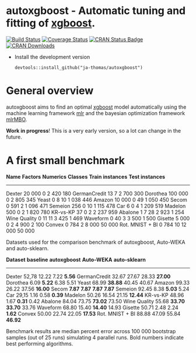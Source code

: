 # autoxgboost - Automatic tuning and fitting of [xgboost](https://github.com/dmlc/xgboost).

[![Build Status](https://travis-ci.org/ja-thomas/autoxgboost.svg?branch=master)](https://travis-ci.org/ja-thomas/autoxgboost)
[![Coverage Status](https://coveralls.io/repos/github/ja-thomas/autoxgboost/badge.svg?branch=master)](https://coveralls.io/github/ja-thomas/autoxgboost?branch=master)
[![CRAN Status Badge](http://www.r-pkg.org/badges/version/autoxgboost)](https://CRAN.R-project.org/package=autoxgboost)
[![CRAN Downloads](http://cranlogs.r-pkg.org/badges/autoxgboost)](https://cran.rstudio.com/web/packages/autoxgboost/index.html)


* Install the development version

    ```splus
    devtools::install_github("ja-thomas/autoxgboost")
    ```

# General overview

autoxgboost aims to find an optimal [xgboost](https://github.com/dmlc/xgboost) model automatically using the machine learning framework [mlr](https://github.com/mlr-org/mlr)
and the bayesian optimization framework [mlrMBO](https://github.com/mlr-org/mlrMBO).

**Work in progress**! This is a very early version, so a lot can change in the future.


# A first small benchmark


**Name**            **Factors**   **Numerics**   **Classes**   **Train instances**   **Test instances**
----------------- ------------- -------------- ------------- --------------------- --------------------
Dexter                   20 000              0             2                   420                  180
GermanCredit                 13              7             2                   700                  300
Dorothea                100 000              0             2                   805                  345
Yeast                         0              8            10                 1 038                  446
Amazon                   10 000              0            49                 1 050                  450
Secom                         0            591             2                 1 096                  471
Semeion                     256              0            10                 1 115                  478
Car                           6              0             4                 1 209                  519
Madelon                     500              0             2                 1 820                  780
KR-vs-KP                     37              0             2                 2 237                  959
Abalone                       1              7            28                 2 923                1 254
Wine Quality                  0             11            11                 3 425                1 469
Waveform                      0             40             3                 3 500                1 500
Gisette                   5 000              0             2                 4 900                2 100
Convex                        0            784             2                 8 000               50 000
Rot. MNIST + BI               0            784            10                12 000               50 000

Datasets used for the comparison benchmark of autoxgboost, Auto-WEKA and auto-sklearn.



**Dataset**                  **baseline**          **autoxgboost**            **Auto-WEKA**         **auto-sklearn**
----------------- ----------------------- ------------------------ ------------------------ ------------------------
Dexter                              52,78                    12.22                     7.22    <span>**5.56**</span>
GermanCredit                        32.67                    27.67                    28.33   <span>**27.00**</span>
Dorothea                             6.09    <span>**5.22**</span>                     6.38                     5.51
Yeast                               68.99   <span>**38.88**</span>                    40.45                    40.67
Amazon                              99.33                    26.22                    37.56   <span>**16.00**</span>
Secom               <span>**7.87**</span>    <span>**7.87**</span>    <span>**7.87**</span>    <span>**7.87**</span>
Semeion                             92.45                     8.38    <span>**5.03**</span>                     5.24
Car                                 29,15                     1.16                     0.58    <span>**0.39**</span>
Madelon                             50.26                    16.54                    21.15   <span>**12.44**</span>
KR-vs-KP                            48.96                     1.67    <span>**0.31**</span>                     0.42
Abalone                             84.04                    73.75   <span>**73.02**</span>                    73.50
Wine Quality                        55.68   <span>**33.70**</span>   <span>**33.70**</span>                    33.76
Waveform                            68.80                    15.40   <span>**14.40**</span>                    14.93
Gisette                             50.71                     2.48                     2.24    <span>**1.62**</span>
Convex                              50.00                    22.74                    22.05   <span>**17.53**</span>
Rot. MNIST + BI                     88.88                    47.09                    55.84   <span>**46.92**</span>

Benchmark results are median percent error across 100 000 bootstrap samples (out of 25 runs) simulating 4 parallel runs. Bold numbers indicate best performing algorithms.

